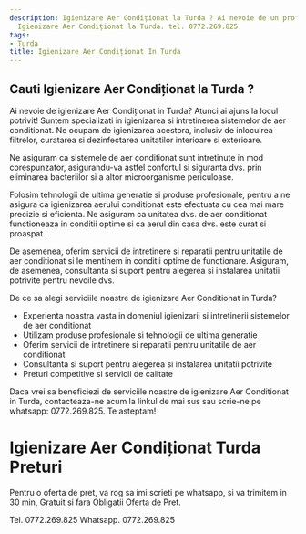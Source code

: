 ```yaml
---
description: Igienizare Aer Condiționat la Turda ? Ai nevoie de un profesionist in
  Igienizare Aer Condiționat la Turda. tel. 0772.269.825
tags:
- Turda
title: Igienizare Aer Condiționat In Turda
---
```



## Cauti Igienizare Aer Condiționat la Turda ?

Ai nevoie de igienizare Aer Condiționat in Turda? Atunci ai ajuns la locul potrivit! Suntem specializati in igienizarea si intretinerea sistemelor de aer conditionat. Ne ocupam de igienizarea acestora, inclusiv de inlocuirea filtrelor, curatarea si dezinfectarea unitatilor interioare si exterioare. 

Ne asiguram ca sistemele de aer conditionat sunt intretinute in mod corespunzator, asigurandu-va astfel confortul si siguranta dvs. prin eliminarea bacteriilor si a altor microorganisme periculoase. 

Folosim tehnologii de ultima generatie si produse profesionale, pentru a ne asigura ca igienizarea aerului conditionat este efectuata cu cea mai mare precizie si eficienta. Ne asiguram ca unitatea dvs. de aer conditionat functioneaza in conditii optime si ca aerul din casa dvs. este curat si proaspat. 

De asemenea, oferim servicii de intretinere si reparatii pentru unitatile de aer conditionat si le mentinem in conditii optime de functionare. Asiguram, de asemenea, consultanta si suport pentru alegerea si instalarea unitatii potrivite pentru nevoile dvs. 

De ce sa alegi serviciile noastre de igienizare Aer Conditionat in Turda? 

- Experienta noastra vasta in domeniul igienizarii si intretinerii sistemelor de aer conditionat
- Utilizam produse profesionale si tehnologii de ultima generatie
- Oferim servicii de intretinere si reparatii pentru unitatile de aer conditionat
- Consultanta si suport pentru alegerea si instalarea unitatii potrivite
- Preturi competitive si servicii de calitate

Daca vrei sa beneficiezi de serviciile noastre de igienizare Aer Conditionat in Turda, contacteaza-ne acum la linkul de mai sus sau scrie-ne pe whatsapp: 0772.269.825. Te asteptam!

# Igienizare Aer Condiționat Turda Preturi
Pentru o oferta de pret, va rog sa imi scrieti pe whatsapp, si va trimitem in 30 min, Gratuit si fara Obligatii Oferta de Pret.

Tel. 0772.269.825
Whatsapp. 0772.269.825